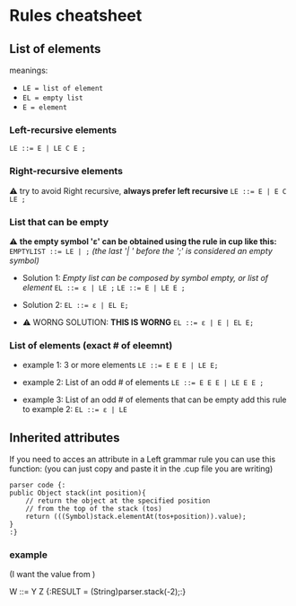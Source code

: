# Rules cheatsheet

## List of elements

meanings:

- `LE = list of element`
- `EL = empty list`
- `E = element`

### Left-recursive elements


`LE ::= E | LE C E ;`

### Right-recursive elements
:warning: try to avoid Right recursive, **always prefer left recursive**
`LE ::= E | E C LE ;`

### List that can be empty

:warning: **the empty symbol 'ɛ' can be obtained using the rule in cup like this:** `EMPTYLIST ::= LE | ;` *(the last '| ' before the ';' is considered an empty symbol)*

- Solution 1:
*Empty list can be composed by symbol empty, or list of element*
`EL ::= ɛ | LE ;`
`LE ::= E | LE E ;`

- Solution 2:
`EL ::= ɛ | EL E;`

- :warning: WORNG SOLUTION:
**THIS IS WORNG**
`EL ::= ɛ | E | EL E;`

### List of elements (exact # of eleemnt)

- example 1: 3 or more elements
`LE ::= E E E | LE E;`

- example 2: List of an odd # of elements
`LE ::= E E E | LE E E ;`

- example 3: List of an odd # of elements that can be empty
add this rule to example 2:
`EL ::= ɛ | LE `

## Inherited attributes

If you need to acces an attribute in a Left grammar rule you can use this function:
(you can just copy and paste it in the .cup file you are writing)
```
parser code {:
public Object stack(int position){
    // return the object at the specified position
    // from the top of the stack (tos)
    return (((Symbol)stack.elementAt(tos+position)).value);
}
:}

```
### example

(I want the value from )

W ::= Y Z {:RESULT = (String)parser.stack(-2);:}